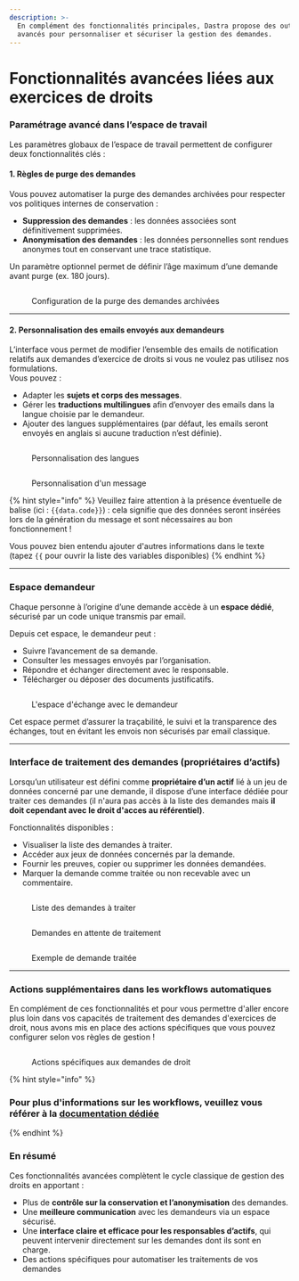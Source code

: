 ```yaml
---
description: >-
  En complément des fonctionnalités principales, Dastra propose des outils
  avancés pour personnaliser et sécuriser la gestion des demandes.
---
```


# Fonctionnalités avancées liées aux exercices de droits

### Paramétrage avancé dans l’espace de travail

Les paramètres globaux de l’espace de travail permettent de configurer deux fonctionnalités clés :

#### 1. Règles de purge des demandes

Vous pouvez automatiser la purge des demandes archivées pour respecter vos politiques internes de conservation :

* **Suppression des demandes** : les données associées sont définitivement supprimées.
* **Anonymisation des demandes** : les données personnelles sont rendues anonymes tout en conservant une trace statistique.

Un paramètre optionnel permet de définir l’âge maximum d’une demande avant purge (ex. 180 jours).

<figure><img src="../../.gitbook/assets/workspace-settings_purge_fr.png" alt=""><figcaption><p>Configuration de la purge des demandes archivées</p></figcaption></figure>

***

#### 2. Personnalisation des emails envoyés aux demandeurs

L’interface vous permet de modifier l’ensemble des emails de notification relatifs aux demandes d’exercice de droits si vous ne voulez pas utilisez nos formulations.\
Vous pouvez :

* Adapter les **sujets et corps des messages**.
* Gérer les **traductions multilingues** afin d’envoyer des emails dans la langue choisie par le demandeur.
* Ajouter des langues supplémentaires (par défaut, les emails seront envoyés en anglais si aucune traduction n’est définie).

<figure><img src="../../.gitbook/assets/workspace-settings_lang01_fr.png" alt=""><figcaption><p>Personnalisation des langues</p></figcaption></figure>

<figure><img src="../../.gitbook/assets/workspace-settings_lang_surcharge_fr.png" alt=""><figcaption><p>Personnalisation d'un message</p></figcaption></figure>

{% hint style="info" %}
Veuillez faire attention à la présence éventuelle de balise (ici : `{{data.code}}`) : cela signifie que des données seront insérées lors de la génération du message et sont nécessaires au bon fonctionnement !&#x20;

Vous pouvez bien entendu ajouter d'autres informations dans le texte (tapez `{{` pour ouvrir la liste des variables disponibles)
{% endhint %}

***

### Espace demandeur

Chaque personne à l’origine d’une demande accède à un **espace dédié**, sécurisé par un code unique transmis par email.

Depuis cet espace, le demandeur peut :

* Suivre l’avancement de sa demande.
* Consulter les messages envoyés par l’organisation.
* Répondre et échanger directement avec le responsable.
* Télécharger ou déposer des documents justificatifs.

<figure><img src="../../.gitbook/assets/espace_discussion_demandeur.png" alt=""><figcaption><p>L'espace d'échange avec le demandeur</p></figcaption></figure>

Cet espace permet d’assurer la traçabilité, le suivi et la transparence des échanges, tout en évitant les envois non sécurisés par email classique.

***

### Interface de traitement des demandes (propriétaires d’actifs)

Lorsqu’un utilisateur est défini comme **propriétaire d’un actif** lié à un jeu de données concerné par une demande, il dispose d’une interface dédiée pour traiter ces demandes (il n'aura pas accès à la liste des demandes mais **il doit cependant avec le droit d'acces au référentiel)**.

Fonctionnalités disponibles :

* Visualiser la liste des demandes à traiter.
* Accéder aux jeux de données concernés par la demande.
* Fournir les preuves, copier ou supprimer les données demandées.
* Marquer la demande comme traitée ou non recevable avec un commentaire.

<figure><img src="../../.gitbook/assets/interface_traitement-demandes_liste_fr.png" alt=""><figcaption><p>Liste des demandes à traiter</p></figcaption></figure>

<figure><img src="../../.gitbook/assets/interface_traitement-demandes_demandes_en_attente_fr.png" alt=""><figcaption><p>Demandes en attente de traitement</p></figcaption></figure>

<figure><img src="../../.gitbook/assets/interface_traitement-demandes_traite_fr.png" alt=""><figcaption><p>Exemple de demande traitée</p></figcaption></figure>

***

### Actions supplémentaires dans les workflows automatiques

En complément de ces fonctionnalités et pour vous permettre d'aller encore plus loin dans vos capacités de traitement des demandes d'exercices de droit, nous avons mis en place des actions spécifiques que vous pouvez configurer selon vos règles de gestion !

<figure><img src="../../.gitbook/assets/image (419).png" alt=""><figcaption><p>Actions spécifiques aux demandes de droit</p></figcaption></figure>

{% hint style="info" %}
### Pour plus d'informations sur les workflows, veuillez vous référer à la [documentation dédiée](../settings/workflow-rules.md)
{% endhint %}

### En résumé

Ces fonctionnalités avancées complètent le cycle classique de gestion des droits en apportant :

* Plus de **contrôle sur la conservation et l’anonymisation** des demandes.
* Une **meilleure communication** avec les demandeurs via un espace sécurisé.
* Une **interface claire et efficace pour les responsables d’actifs**, qui peuvent intervenir directement sur les demandes dont ils sont en charge.
* Des actions spécifiques pour automatiser les traitements de vos demandes
